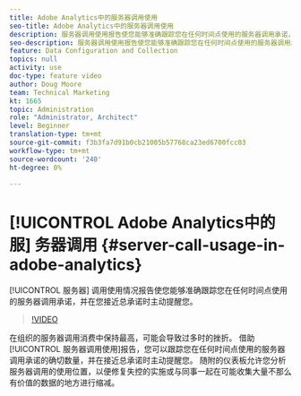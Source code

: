 ```yaml
---
title: Adobe Analytics中的服务器调用使用
seo-title: Adobe Analytics中的服务器调用使用
description: 服务器调用使用报告使您能够准确跟踪您在任何时间点使用的服务器调用承诺，并在接近总承诺时主动提醒您。
seo-description: 服务器调用使用报告使您能够准确跟踪您在任何时间点使用的服务器调用承诺，并在接近总承诺时主动提醒您。
feature: Data Configuration and Collection
topics: null
activity: use
doc-type: feature video
author: Doug Moore
team: Technical Marketing
kt: 1665
topic: Administration
role: "Administrator, Architect"
level: Beginner
translation-type: tm+mt
source-git-commit: f3b3fa7d91b0cb21005b57768ca23ed6700fcc03
workflow-type: tm+mt
source-wordcount: '240'
ht-degree: 0%

---
```



# [!UICONTROL Adobe Analytics中的服] 务器调用  {#server-call-usage-in-adobe-analytics}

[!UICONTROL 服务器] 调用使用情况报告使您能够准确跟踪您在任何时间点使用的服务器调用承诺，并在您接近总承诺时主动提醒您。

>[!VIDEO](https://video.tv.adobe.com/v/23137/?quality=12)

在组织的服务器调用消费中保持最高，可能会导致过多时的挫折。 借助[!UICONTROL 服务器调用使用]报告，您可以跟踪您在任何时间点使用的服务器调用承诺的确切数量，并在接近总承诺时主动提醒您。 随附的仪表板允许您分析服务器调用的使用位置，以便修复失控的实施或与同事一起在可能收集大量不那么有价值的数据的地方进行缩减。
